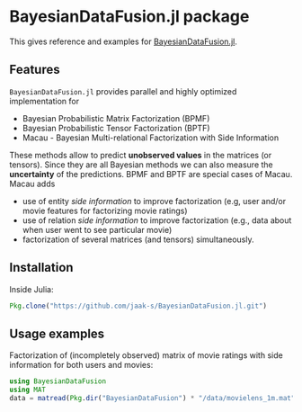 # BayesianDataFusion.jl package

This gives reference and examples for [BayesianDataFusion.jl](https://github.com/jaak-s/BayesianDataFusion.jl).

## Features
`BayesianDataFusion.jl` provides parallel and highly optimized implementation for

*  Bayesian Probabilistic Matrix Factorization (BPMF)
*  Bayesian Probabilistic Tensor Factorization (BPTF)
*  Macau - Bayesian Multi-relational Factorization with Side Information

These methods allow to predict **unobserved values** in the matrices (or tensors). Since they are all Bayesian methods we can also measure the **uncertainty** of the predictions. BPMF and BPTF are special cases of Macau. Macau adds

*  use of entity *side information* to improve factorization (e.g, user and/or movie features for factorizing movie ratings)
*  use of relation *side information* to improve factorization  (e.g., data about when user went to see particular movie)
*  factorization of several matrices (and tensors) simultaneously.

## Installation
Inside Julia:
```julia
Pkg.clone("https://github.com/jaak-s/BayesianDataFusion.jl.git")
```

## Usage examples
Factorization of (incompletely observed) matrix of movie ratings with side information for both users and movies:
```julia
using BayesianDataFusion
using MAT
data = matread(Pkg.dir("BayesianDataFusion") * "/data/movielens_1m.mat")
```
